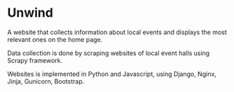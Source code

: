 # Unwind
A website that collects information about local events and displays the most relevant ones on the home page.

Data collection is done by scraping websites of local event halls using Scrapy framework.

Websites is implemented in Python and Javascript, using Django, Nginx, Jinja, Gunicorn, Bootstrap.
